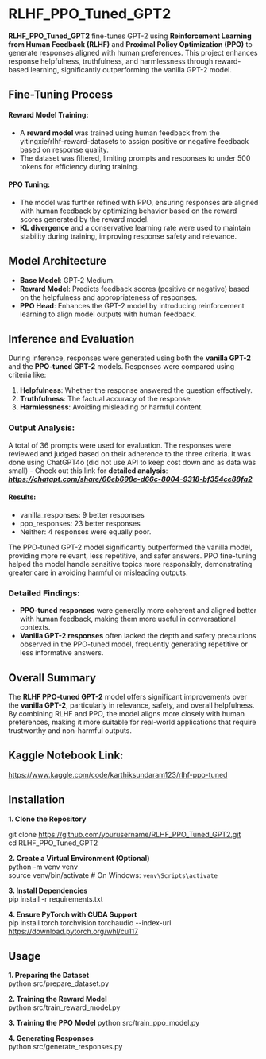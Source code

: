# RLHF_PPO_Tuned_GPT2
**RLHF_PPO_Tuned_GPT2** fine-tunes GPT-2 using **Reinforcement Learning from Human Feedback (RLHF)** and **Proximal Policy Optimization (PPO)** to generate responses aligned with human preferences. This project enhances response helpfulness, truthfulness, and harmlessness through reward-based learning, significantly outperforming the vanilla GPT-2 model.

## Fine-Tuning Process  
#### Reward Model Training:  

- A **reward model** was trained using human feedback from the yitingxie/rlhf-reward-datasets to assign positive or negative feedback based on response quality. 
- The dataset was filtered, limiting prompts and responses to under 500 tokens for efficiency during training.
  
#### PPO Tuning:  
  
- The model was further refined with PPO, ensuring responses are aligned with human feedback by optimizing behavior based on the reward scores generated by the reward model.
- **KL divergence** and a conservative learning rate were used to maintain stability during training, improving response safety and relevance.
  
## Model Architecture  

- **Base Model**: GPT-2 Medium.  
- **Reward Model**: Predicts feedback scores (positive or negative) based on the helpfulness and appropriateness of responses.  
- **PPO Head**: Enhances the GPT-2 model by introducing reinforcement learning to align model outputs with human feedback.

## Inference and Evaluation  

During inference, responses were generated using both the **vanilla GPT-2** and the **PPO-tuned GPT-2** models. Responses were compared using criteria like:

1. **Helpfulness**: Whether the response answered the question effectively.  
2. **Truthfulness**: The factual accuracy of the response.  
3. **Harmlessness**: Avoiding misleading or harmful content.  
  
### Output Analysis:
A total of 36 prompts were used for evaluation. The responses were reviewed and judged based on their adherence to the three criteria. It was done using ChatGPT4o (did not use API to keep cost down and as data was small) - Check out this link for **detailed analysis**: _**https://chatgpt.com/share/66eb698e-d66c-8004-9318-bf354ce88fa2**_

#### Results:

- vanilla_responses: 9 better responses  
- ppo_responses: 23 better responses  
- Neither: 4 responses were equally poor.
  
The PPO-tuned GPT-2 model significantly outperformed the vanilla model, providing more relevant, less repetitive, and safer answers. PPO fine-tuning helped the model handle sensitive topics more responsibly, demonstrating greater care in avoiding harmful or misleading outputs.  

### Detailed Findings:
 
- **PPO-tuned responses** were generally more coherent and aligned better with human feedback, making them more useful in conversational contexts.  
- **Vanilla GPT-2 responses** often lacked the depth and safety precautions observed in the PPO-tuned model, frequently generating repetitive or less informative answers.
  
## Overall Summary
  
The **RLHF PPO-tuned GPT-2** model offers significant improvements over the **vanilla GPT-2**, particularly in relevance, safety, and overall helpfulness. By combining RLHF and PPO, the model aligns more closely with human preferences, making it more suitable for real-world applications that require trustworthy and non-harmful outputs.

## Kaggle Notebook Link:  
https://www.kaggle.com/code/karthiksundaram123/rlhf-ppo-tuned


## Installation  
**1. Clone the Repository**  
  
git clone https://github.com/yourusername/RLHF_PPO_Tuned_GPT2.git  
cd RLHF_PPO_Tuned_GPT2  

**2. Create a Virtual Environment (Optional)**  
python -m venv venv  
source venv/bin/activate  # On Windows: `venv\Scripts\activate`  

**3. Install Dependencies**  
pip install -r requirements.txt  

**4. Ensure PyTorch with CUDA Support**  
pip install torch torchvision torchaudio --index-url https://download.pytorch.org/whl/cu117  

## Usage  

**1. Preparing the Dataset**  
python src/prepare_dataset.py    
  
**2. Training the Reward Model**    
python src/train_reward_model.py    
   
**3. Training the PPO Model**
python src/train_ppo_model.py  

**4. Generating Responses**    
python src/generate_responses.py  
 


